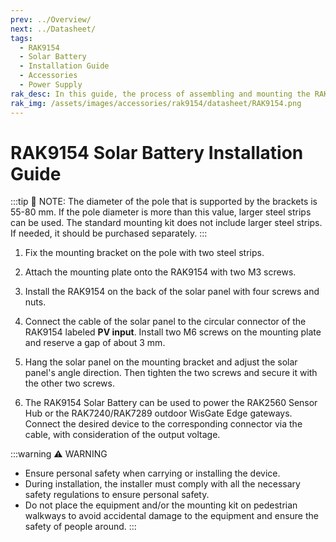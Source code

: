 ```yaml
---
prev: ../Overview/
next: ../Datasheet/
tags:
  - RAK9154
  - Solar Battery
  - Installation Guide
  - Accessories
  - Power Supply
rak_desc: In this guide, the process of assembling and mounting the RAK9154 Solar Battery will be shown step by step. Strict adherence to the steps guarantees a secured and durable solar battery.
rak_img: /assets/images/accessories/rak9154/datasheet/RAK9154.png
---
```


# RAK9154 Solar Battery Installation Guide

:::tip 📝 NOTE:
The diameter of the pole that is supported by the brackets is 55-80&nbsp;mm. If the pole diameter is more than this value, larger steel strips can be used. The standard mounting kit does not include larger steel strips. If needed, it should be purchased separately.
:::

1. Fix the mounting bracket on the pole with two steel strips.

<rk-img
src="/assets/images/accessories/rak9154/installation/1.fixing.png"
  width="15%"
  caption="Fixing the mounting bracket to the pole"
/>

2. Attach the mounting plate onto the RAK9154 with two M3 screws.

<rk-img
src="/assets/images/accessories/rak9154/installation/2.attaching.png"
  width="35%"
  caption="Attaching the mounting plate"
/>

3. Install the RAK9154 on the back of the solar panel with four screws and nuts.

<rk-img
src="/assets/images/accessories/rak9154/installation/3.installing.png"
  width="40%"
  caption="Installing the battery on the solar panel"
/>

4. Connect the cable of the solar panel to the circular connector of the RAK9154 labeled **PV input**. Install two M6 screws on the mounting plate and reserve a gap of about 3&nbsp;mm.

<rk-img
src="/assets/images/accessories/rak9154/installation/4.connecting-the-solar-panel.png"
  width="40%"
  caption="Connecting the solar panel to the battery"
/>

5. Hang the solar panel on the mounting bracket and adjust the solar panel's angle direction. Then tighten the two screws and secure it with the other two screws.

<rk-img
src="/assets/images/accessories/rak9154/installation/5.hanging.png"
  width="35%"
  caption="Hanging the panel to the mounting bracket"
/>

6. The RAK9154 Solar Battery can be used to power the RAK2560 Sensor Hub or the RAK7240/RAK7289 outdoor WisGate Edge gateways. Connect the desired device to the corresponding connector via the cable, with consideration of the output voltage.

<rk-img
src="/assets/images/accessories/rak9154/installation/6.connecting-a-device.png"
  width="35%"
  caption="Connecting a device"
/>

:::warning ⚠️ WARNING
- Ensure personal safety when carrying or installing the device.
- During installation, the installer must comply with all the necessary safety regulations to ensure personal safety.
- Do not place the equipment and/or the mounting kit on pedestrian walkways to avoid accidental damage to the equipment and ensure the safety of people around.
:::
